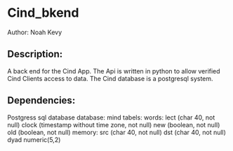 Cind_bkend
=============
Author: Noah Kevy

Description:
------------
A back end for the Cind App. The Api is written in python to allow verified Cind Clients access to data. The Cind database is a postgresql system. 

Dependencies:
-------------
Postgress sql database
	database: mind
		tabels: words:
				lect (char 40, not null) 
				clock (timestamp without time zone, not null)
				new (boolean, not null)
				old (boolean, not null)
			 memory:
				src (char 40, not null)
				dst (char 40, not null)
				dyad numeric(5,2)
